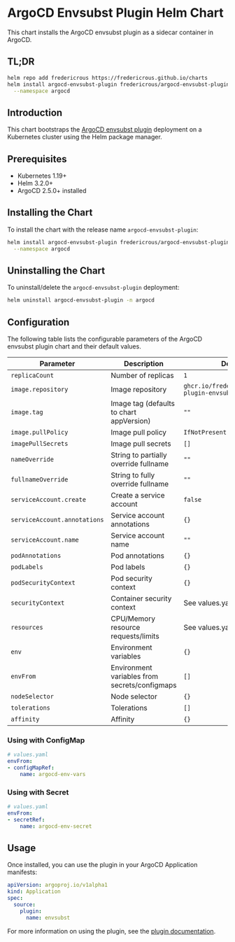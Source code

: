# ArgoCD Envsubst Plugin Helm Chart

This chart installs the ArgoCD envsubst plugin as a sidecar container in ArgoCD.

## TL;DR

```bash
helm repo add fredericrous https://fredericrous.github.io/charts
helm install argocd-envsubst-plugin fredericrous/argocd-envsubst-plugin \
  --namespace argocd
```

## Introduction

This chart bootstraps the [ArgoCD envsubst plugin](https://github.com/fredericrous/argocd-plugin-envsubst) deployment on a Kubernetes cluster using the Helm package manager.

## Prerequisites

- Kubernetes 1.19+
- Helm 3.2.0+
- ArgoCD 2.5.0+ installed

## Installing the Chart

To install the chart with the release name `argocd-envsubst-plugin`:

```bash
helm install argocd-envsubst-plugin fredericrous/argocd-envsubst-plugin \
  --namespace argocd
```

## Uninstalling the Chart

To uninstall/delete the `argocd-envsubst-plugin` deployment:

```bash
helm uninstall argocd-envsubst-plugin -n argocd
```

## Configuration

The following table lists the configurable parameters of the ArgoCD envsubst plugin chart and their default values.

| Parameter | Description | Default |
|-----------|-------------|---------|
| `replicaCount` | Number of replicas | `1` |
| `image.repository` | Image repository | `ghcr.io/fredericrous/argocd-plugin-envsubst` |
| `image.tag` | Image tag (defaults to chart appVersion) | `""` |
| `image.pullPolicy` | Image pull policy | `IfNotPresent` |
| `imagePullSecrets` | Image pull secrets | `[]` |
| `nameOverride` | String to partially override fullname | `""` |
| `fullnameOverride` | String to fully override fullname | `""` |
| `serviceAccount.create` | Create a service account | `false` |
| `serviceAccount.annotations` | Service account annotations | `{}` |
| `serviceAccount.name` | Service account name | `""` |
| `podAnnotations` | Pod annotations | `{}` |
| `podLabels` | Pod labels | `{}` |
| `podSecurityContext` | Pod security context | `{}` |
| `securityContext` | Container security context | See values.yaml |
| `resources` | CPU/Memory resource requests/limits | See values.yaml |
| `env` | Environment variables | `{}` |
| `envFrom` | Environment variables from secrets/configmaps | `[]` |
| `nodeSelector` | Node selector | `{}` |
| `tolerations` | Tolerations | `[]` |
| `affinity` | Affinity | `{}` |

### Using with ConfigMap

```yaml
# values.yaml
envFrom:
- configMapRef:
    name: argocd-env-vars
```

### Using with Secret

```yaml
# values.yaml
envFrom:
- secretRef:
    name: argocd-env-secret
```

## Usage

Once installed, you can use the plugin in your ArgoCD Application manifests:

```yaml
apiVersion: argoproj.io/v1alpha1
kind: Application
spec:
  source:
    plugin:
      name: envsubst
```

For more information on using the plugin, see the [plugin documentation](https://github.com/fredericrous/argocd-plugin-envsubst).